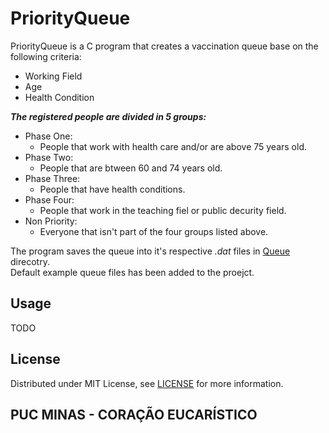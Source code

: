# PriorityQueue

PriorityQueue is a C program that creates a vaccination queue base on the following criteria:  
- Working Field  
- Age  
- Health Condition  

***The registered people are divided in 5 groups:***  
- Phase One:
  * People that work with health care and/or are above 75 years old.
- Phase Two:
  * People that are btween 60 and 74 years old.
- Phase Three:
  * People that have health conditions.
- Phase Four:
  * People that work in the teaching fiel or public decurity field.
- Non Priority:
  * Everyone that isn't part of the four groups listed above.

The program saves the queue into it's respective *.dat* files in [Queue](Queue) direcotry.  
Default example queue files has been added to the proejct.

## Usage

TODO

## License

Distributed under MIT License, see [LICENSE](LICENSE) for more information.

## PUC MINAS - CORAÇÃO EUCARÍSTICO
